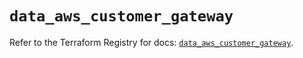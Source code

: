 # `data_aws_customer_gateway`

Refer to the Terraform Registry for docs: [`data_aws_customer_gateway`](https://registry.terraform.io/providers/hashicorp/aws/6.13.0/docs/data-sources/customer_gateway).
